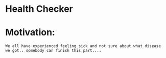 # Health Checker
# Motivation: 
    We all have experienced feeling sick and not sure about what disease we got.. somebody can finish this part.... 

